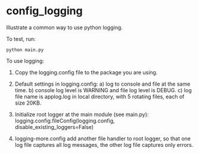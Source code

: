 # config_logging

Illustrate a common way to use python logging.

To test, run:

	python main.py

To use logging:

1. Copy the logging.config file to the package you are using.
2. Default settings in logging.config:
	a) log to console and file at the same time.
	b) console log level is WARNING and file log level is DEBUG.
	c) log file name is applog.log in local directory, with 5 rotating files, each of size 20KB.

3. Initialize root logger at the main module (see main.py):
	logging.config.fileConfig(logging.config, disable_existing_loggers=False)

4. logging-more.config add another file handler to root logger, so that one log file
	captures all log messages, the other log file captures only errors.
